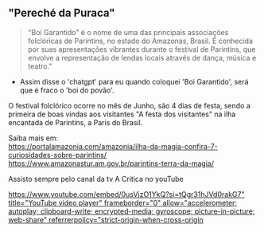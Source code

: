 "Pereché da Puraca"
-

> "Boi Garantido" é o nome de uma das principais associações folclóricas de Parintins, no estado do Amazonas, Brasil. É conhecida por suas apresentações vibrantes durante o festival de Parintins, que envolve a representação de lendas locais através de dança, música e teatro."

- Assim disse o 'chatgpt' para eu quando coloquei 'Boi Garantido', será que é fraco o 'boi do povão'.

O festival folclórico ocorre no mês de Junho, são 4 dias de festa, sendo a primeira de boas vindas aos visitantes "A festa dos visitantes" na ilha encantada de Parintins, a Paris do Brasil.

Saiba mais em:<br>
https://portalamazonia.com/amazonia/ilha-da-magia-confira-7-curiosidades-sobre-parintins/<br>
https://www.amazonastur.am.gov.br/parintins-terra-da-magia/

Assisto sempre pelo canal da tv A Critica no youTube

[https://www.youtube.com/embed/0usVjzO1YkQ?si=tQgr31hJVd0rakG7" title="YouTube video player" frameborder="0" allow="accelerometer; autoplay; clipboard-write; encrypted-media; gyroscope; picture-in-picture; web-share" referrerpolicy="strict-origin-when-cross-origin](https://youtu.be/D6doHhKKMkc?si=TRligZ5dYIqE70UI)

